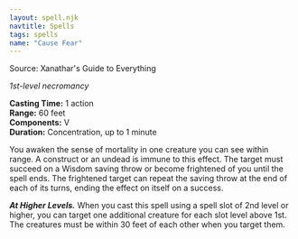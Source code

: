 ```yaml
---
layout: spell.njk
navtitle: Spells
tags: spells
name: "Cause Fear"
---
```

Source: Xanathar's Guide to Everything

_1st-level necromancy_

**Casting Time:** 1 action  
**Range:** 60 feet  
**Components:** V  
**Duration:** Concentration, up to 1 minute

You awaken the sense of mortality in one creature you can see within range. A construct or an undead is immune to this effect. The target must succeed on a Wisdom saving throw or become frightened of you until the spell ends. The frightened target can repeat the saving throw at the end of each of its turns, ending the effect on itself on a success.

**_At Higher Levels._** When you cast this spell using a spell slot of 2nd level or higher, you can target one additional creature for each slot level above 1st. The creatures must be within 30 feet of each other when you target them.